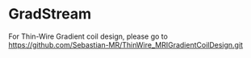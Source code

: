 # GradStream
For Thin-Wire Gradient coil design, please go to
https://github.com/Sebastian-MR/ThinWire_MRIGradientCoilDesign.git
